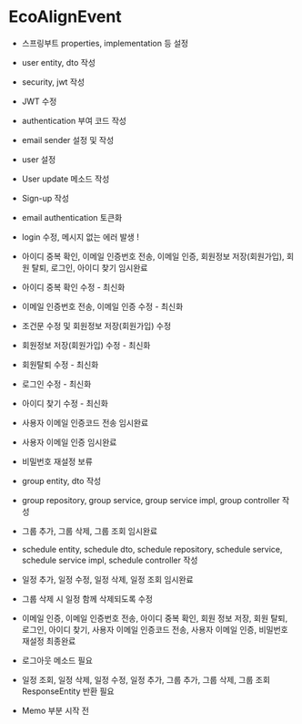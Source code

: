 ﻿# EcoAlignEvent

- 스프링부트 properties, implementation 등 설정
- user entity, dto 작성
- security, jwt 작성
- JWT 수정
- authentication 부여 코드 작성
- email sender 설정 및 작성
- user 설정
- User update 메소드 작성
- Sign-up 작성
- email authentication 토큰화
- login 수정, 메시지 없는 에러 발생 !

- 아이디 중복 확인, 이메일 인증번호 전송, 이메일 인증, 회원정보 저장(회원가입), 회원 탈퇴, 로그인, 아이디 찾기 임시완료
- 아이디 중복 확인 수정 - 최신화
- 이메일 인증번호 전송, 이메일 인증 수정 - 최신화
- 조건문 수정 및 회원정보 저장(회원가입) 수정
- 회원정보 저장(회원가입) 수정 - 최신화
- 회원탈퇴 수정 - 최신화
- 로그인 수정 - 최신화
- 아이디 찾기 수정 - 최신화
- 사용자 이메일 인증코드 전송 임시완료
- 사용자 이메일 인증 임시완료
- 비밀번호 재설정 보류

- group entity, dto 작성
- group repository, group service, group service impl, group controller 작성
- 그룹 추가, 그룹 삭제, 그룹 조회 임시완료
- schedule entity, schedule dto, schedule repository, schedule service, schedule service impl, schedule controller 작성
- 일정 추가, 일정 수정, 일정 삭제, 일정 조회 임시완료
- 그룹 삭제 시 일정 함께 삭제되도록 수정

- 이메일 인증, 이메일 인증번호 전송, 아이디 중복 확인, 회원 정보 저장, 회원 탈퇴, 로그인, 아이디 찾기, 사용자 이메일 인증코드 전송, 사용자 이메일 인증, 비밀번호 재설정 최종완료
- 로그아웃 메소드 필요
- 일정 조회, 일정 삭제, 일정 수정, 일정 추가, 그룹 추가, 그룹 삭제, 그룹 조회 ResponseEntity 반환 필요
- Memo 부분 시작 전
